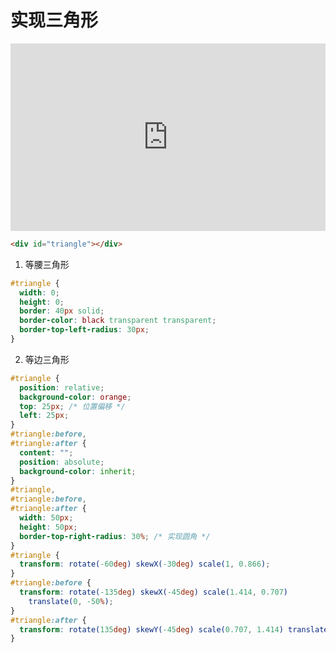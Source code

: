 # 实现三角形

<iframe height="300" style="width: 100%;" scrolling="no" title="三角形实现" src="https://codepen.io/merlin218/embed/YzYqzXv?default-tab=css%2Cresult&editable=true&theme-id=light" frameborder="no" loading="lazy" allowtransparency="true" allowfullscreen="true">
  See the Pen <a href="https://codepen.io/merlin218/pen/YzYqzXv">
  三角形实现</a> by Merlin218 (<a href="https://codepen.io/merlin218">@merlin218</a>)
  on <a href="https://codepen.io">CodePen</a>.
</iframe>

```html
<div id="triangle"></div>
```

1. 等腰三角形

```css
#triangle {
  width: 0;
  height: 0;
  border: 40px solid;
  border-color: black transparent transparent;
  border-top-left-radius: 30px;
}
```

2. 等边三角形

```css
#triangle {
  position: relative;
  background-color: orange;
  top: 25px; /* 位置偏移 */
  left: 25px;
}
#triangle:before,
#triangle:after {
  content: "";
  position: absolute;
  background-color: inherit;
}
#triangle,
#triangle:before,
#triangle:after {
  width: 50px;
  height: 50px;
  border-top-right-radius: 30%; /* 实现圆角 */
}
#triangle {
  transform: rotate(-60deg) skewX(-30deg) scale(1, 0.866);
}
#triangle:before {
  transform: rotate(-135deg) skewX(-45deg) scale(1.414, 0.707)
    translate(0, -50%);
}
#triangle:after {
  transform: rotate(135deg) skewY(-45deg) scale(0.707, 1.414) translate(50%);
}
```